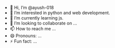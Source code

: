 - 👋 Hi, I’m @ayush-018
- 👀 I’m interested in python and web development.
- 🌱 I’m currently learning js.
- 💞️ I’m looking to collaborate on ...
- 📫 How to reach me ...
- 😄 Pronouns: ...
- ⚡ Fun fact: ...

<!---
ayush-018/ayush-018 is a ✨ special ✨ repository because its `README.md` (this file) appears on your GitHub profile.
You can click the Preview link to take a look at your changes.
--->
